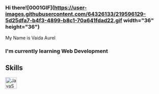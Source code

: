 ### Hi there![0001GIF](https://user-images.githubusercontent.com/64326133/219596129-5d25dfa7-b4f3-4899-b8c1-70a641fdad22.gif width="36" height="36")





  My Name is Vaida Aurel

### I'm currently learning Web Development

## Skills
<img  src="https://www.google.com/url?sa=i&url=https%3A%2F%2Fwww.w3.org%2Fhtml%2Flogo%2F&psig=AOvVaw2EaK4X1Ej1c1kDTIsRbbwA&ust=1676710434208000&source=images&cd=vfe&ved=0CA0QjRxqFwoTCOiNzqCXnP0CFQAAAAAdAAAAABAH" width="36" height="36" alt="JavaScript" /></a>





<!--
**vaidanicu/vaidanicu** is a ✨ _special_ ✨ repository because its `README.md` (this file) appears on your GitHub profile.

Here are some ideas to get you started:

- 🔭 I’m currently working on ...
- 🌱 I’m currently learning ...
- 👯 I’m looking to collaborate on ...
- 🤔 I’m looking for help with ...
- 💬 Ask me about ...
- 📫 How to reach me: ...
- 😄 Pronouns: ...
- ⚡ Fun fact: ...
-->
